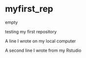 # myfirst_rep
empty

testing my first repository

A line I wrote on my local computer

A second line I wrote from my Rstudio
